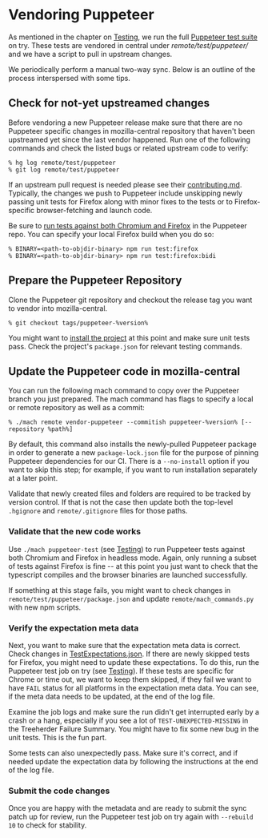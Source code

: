# Vendoring Puppeteer

As mentioned in the chapter on [Testing], we run the full [Puppeteer
test suite] on try.  These tests are vendored in central under
_remote/test/puppeteer/_ and we have a script to pull in upstream changes.

We periodically perform a manual two-way sync. Below is an outline of the
process interspersed with some tips.

## Check for not-yet upstreamed changes

Before vendoring a new Puppeteer release make sure that there are no Puppeteer
specific changes in mozilla-central repository that haven't been upstreamed yet
since the last vendor happened. Run one of the following commands and check the
listed bugs or related upstream code to verify:

```shell
% hg log remote/test/puppeteer
% git log remote/test/puppeteer
```

If an upstream pull request is needed please see their [contributing.md].
Typically, the changes we push to Puppeteer include unskipping newly passing
unit tests for Firefox along with minor fixes to the tests or
to Firefox-specific browser-fetching and launch code.

Be sure to [run tests against both Chromium and Firefox] in the Puppeteer
repo. You can specify your local Firefox build when you do so:

```shell
% BINARY=<path-to-objdir-binary> npm run test:firefox
% BINARY=<path-to-objdir-binary> npm run test:firefox:bidi
```

## Prepare the Puppeteer Repository

Clone the Puppeteer git repository and checkout the release tag you want
to vendor into mozilla-central.

```shell
% git checkout tags/puppeteer-%version%
```

You might want to [install the project] at this point and make sure unit tests pass.
Check the project's `package.json` for relevant testing commands.

## Update the Puppeteer code in mozilla-central

You can run the following mach command to copy over the Puppeteer branch you
just prepared. The mach command has flags to specify a local or remote
repository as well as a commit:

```shell
% ./mach remote vendor-puppeteer --commitish puppeteer-%version% [--repository %path%]
```

By default, this command also installs the newly-pulled Puppeteer package in
order to generate a new `package-lock.json` file for the purpose of pinning
Puppeteer dependencies for our CI. There is a `--no-install` option if you want
to skip this step; for example, if you want to run installation separately at
a later point.

Validate that newly created files and folders are required to be tracked by
version control. If that is not the case then update both the top-level
`.hgignore` and `remote/.gitignore` files for those paths.

### Validate that the new code works

Use `./mach puppeteer-test` (see [Testing]) to run Puppeteer tests against both
Chromium and Firefox in headless mode. Again, only running a subset of tests
against Firefox is fine -- at this point you just want to check that the
typescript compiles and the browser binaries are launched successfully.

If something at this stage fails, you might want to check changes in
`remote/test/puppeteer/package.json` and update `remote/mach_commands.py`
with new npm scripts.

### Verify the expectation meta data

Next, you want to make sure that the expectation meta data is correct. Check
changes in [TestExpectations.json]. If there are
newly skipped tests for Firefox, you might need to update these expectations.
To do this, run the Puppeteer test job on try (see [Testing]). If these tests
are specific for Chrome or time out, we want to keep them skipped, if they fail
we want to have `FAIL` status for all platforms in the expectation meta data.
You can see, if the meta data needs to be updated, at the end of the log file.

Examine the job logs and make sure the run didn't get interrupted early by a
crash or a hang, especially if you see a lot of `TEST-UNEXPECTED-MISSING` in
the Treeherder Failure Summary. You might have to fix some new bug in the unit
tests. This is the fun part.

Some tests can also unexpectedly pass. Make sure it's correct, and if needed
update the expectation data by following the instructions at the end of the
log file.

### Submit the code changes

Once you are happy with the metadata and are ready to submit the sync patch
up for review, run the Puppeteer test job on try again with `--rebuild 10`
to check for stability.

[Testing]: ../Testing.md
[Puppeteer test suite]: https://github.com/GoogleChrome/puppeteer/tree/master/test
[install the project]: https://github.com/puppeteer/puppeteer/blob/main/docs/contributing.md#getting-started
[run tests against both Chromium and Firefox]: https://github.com/puppeteer/puppeteer/blob/main/test/README.md#running-tests
[TestExpectations.json]: https://searchfox.org/mozilla-central/source/remote/test/puppeteer/test/TestExpectations.json
[contributing.md]: https://github.com/puppeteer/puppeteer/blob/main/docs/contributing.md
